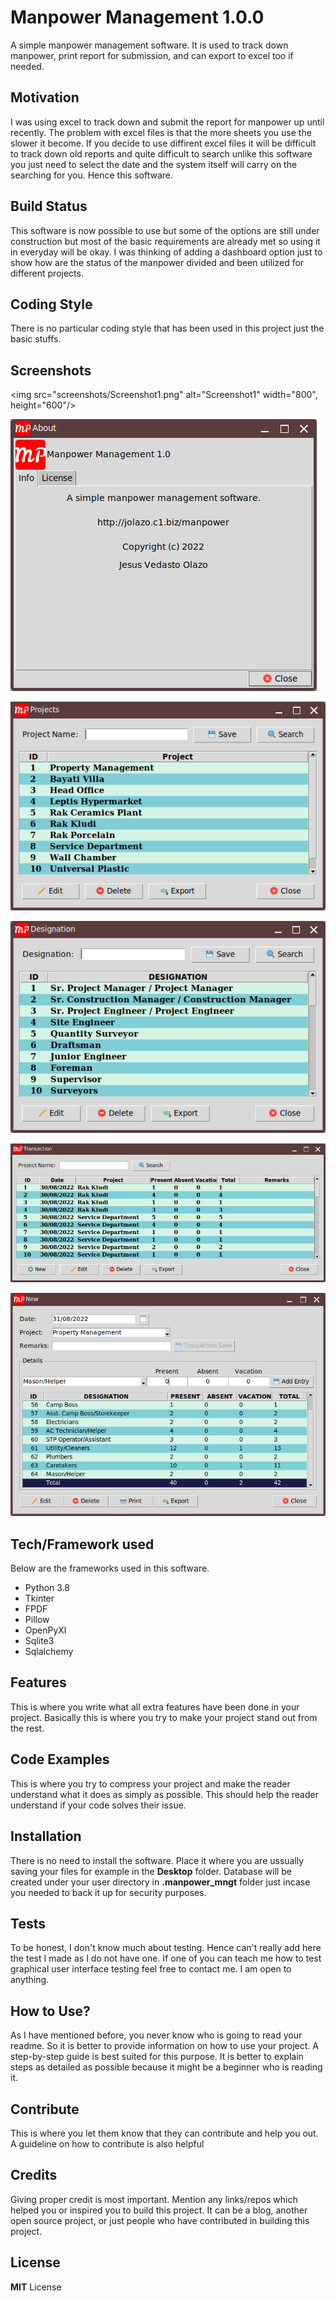 # Manpower Management 1.0.0
A simple manpower management software. It is used to track down manpower, print report for submission, and can export to excel too if needed.

## Motivation
I was using excel to track down and submit the report for manpower up until recently. The problem with excel files is that the more sheets you use the slower it become. If you decide to use diffirent excel files it will be difficult to track down old reports and quite difficult to search unlike this software you just need to select the date and the system itself will carry on the searching for you. Hence this software.

## Build Status
This software is now possible to use but some of the options are still under construction but most of the basic requirements are already met so using it in everyday will be okay. I was thinking of adding a dashboard option just to show how are the status of the manpower divided and been utilized for different projects.

## Coding Style
There is no particular coding style that has been used in this project just the basic stuffs.

## Screenshots

<img src="screenshots/Screenshot1.png" alt="Screenshot1" width="800", height="600"/>

![Screenshot 2](screenshots/Screenshot2.png)

![Screenshot 3](screenshots/Screenshot3.png)

![Screenshot 4](screenshots/Screenshot4.png)

![Screenshot 5](screenshots/Screenshot5.png)

![Screenshot 5](screenshots/Screenshot6.png)

## Tech/Framework used

Below are the frameworks used in this software.

* Python 3.8
* Tkinter
* FPDF
* Pillow
* OpenPyXl
* Sqlite3
* Sqlalchemy

## Features
This is where you write what all extra features have been done in your project. Basically this is where you try to make your project stand out from the rest.

## Code Examples
This is where you try to compress your project and make the reader understand what it does as simply as possible. This should help the reader understand if your code solves their issue.

## Installation
There is no need to install the software. Place it where you are ussually saving your files for example in the **Desktop** folder. Database will be created under your user directory in **.manpower_mngt** folder just incase you needed to back it up for security purposes.

## Tests
To be honest, I don't know much about testing. Hence can't really add here the test I made as I do not have one. If one of you can teach me how to test graphical user interface testing feel free to contact me. I am open to anything.

## How to Use?
As I have mentioned before, you never know who is going to read your readme. So it is better to provide information on how to use your project. A step-by-step guide is best suited for this purpose. It is better to explain steps as detailed as possible because it might be a beginner who is reading it.

## Contribute
This is where you let them know that they can contribute and help you out. A guideline on how to contribute is also helpful

## Credits
Giving proper credit is most important. Mention any links/repos which helped you or inspired you to build this project. It can be a blog, another open source project, or just people who have contributed in building this project.

## License
**MIT** License
